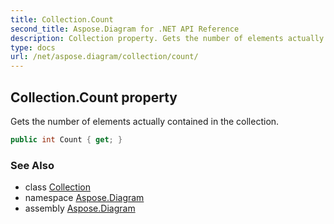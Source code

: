 ```yaml
---
title: Collection.Count
second_title: Aspose.Diagram for .NET API Reference
description: Collection property. Gets the number of elements actually contained in the collection
type: docs
url: /net/aspose.diagram/collection/count/
---
```

## Collection.Count property

Gets the number of elements actually contained in the collection.

```csharp
public int Count { get; }
```

### See Also

* class [Collection](../)
* namespace [Aspose.Diagram](../../collection/)
* assembly [Aspose.Diagram](../../../)


